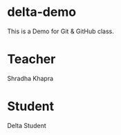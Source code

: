 # delta-demo
This is a Demo for Git & GitHub class.

# Teacher
Shradha Khapra

# Student
Delta Student
